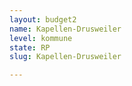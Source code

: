 ```yaml
---
layout: budget2
name: Kapellen-Drusweiler
level: kommune
state: RP
slug: Kapellen-Drusweiler

---
```



